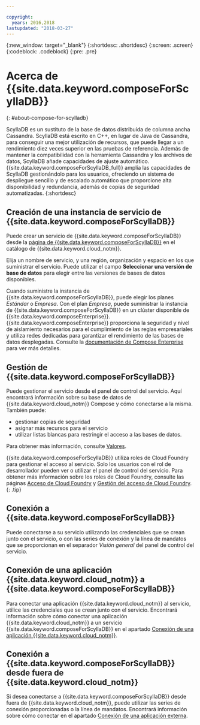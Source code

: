 ```yaml
---

copyright:
  years: 2016,2018
lastupdated: "2018-03-27"
---
```


{:new_window: target="_blank"}
{:shortdesc: .shortdesc}
{:screen: .screen}
{:codeblock: .codeblock}
{:pre: .pre}

# Acerca de {{site.data.keyword.composeForScyllaDB}}
{: #about-compose-for-scylladb}

ScyllaDB es un sustituto de la base de datos distribuida de columna ancha Cassandra. ScyllaDB está escrito en C++, en lugar de Java de Cassandra, para conseguir una mejor utilización de recursos, que puede llegar a un rendimiento diez veces superior en las pruebas de referencia. Además de mantener la compatibilidad con la herramienta Cassandra y los archivos de datos, ScyllaDB añade capacidades de ajuste automático. {{site.data.keyword.composeForScyllaDB_full}} amplía las capacidades de ScyllaDB gestionándolo para los usuarios, ofreciendo un sistema de despliegue sencillo y de escalado automático que proporcione alta disponibilidad y redundancia, además de copias de seguridad automatizadas.
{:shortdesc}

## Creación de una instancia de servicio de {{site.data.keyword.composeForScyllaDB}}

Puede crear un servicio de {{site.data.keyword.composeForScyllaDB}} desde la [página de {{site.data.keyword.composeForScyllaDB}}](https://console.{DomainName}/catalog/services/compose-for-scylladb/) en el catálogo de {{site.data.keyword.cloud_notm}}.

Elija un nombre de servicio, y una región, organización y espacio en los que suministrar el servicio. Puede utilizar el campo **Seleccionar una versión de base de datos** para elegir entre las versiones de bases de datos disponibles.

Cuando suministre la instancia de {{site.data.keyword.composeForScyllaDB}}, puede elegir los planes *Estándar* o *Empresa*. Con el plan *Empresa*, puede suministrar la instancia de {{site.data.keyword.composeForScyllaDB}} en un clúster disponible de {{site.data.keyword.composeEnterprise}}. {{site.data.keyword.composeEnterprise}} proporciona la seguridad y nivel de aislamiento necesarios para el cumplimiento de las reglas empresariales y utiliza redes dedicadas para garantizar el rendimiento de las bases de datos desplegadas. Consulte la [documentación de Compose Enterprise](../ComposeEnterprise/index.html) para ver más detalles.

## Gestión de {{site.data.keyword.composeForScyllaDB}}

Puede gestionar el servicio desde el panel de control del servicio. Aquí encontrará información sobre su base de datos de {{site.data.keyword.cloud_notm}} Compose y cómo conectarse a la misma. También puede:

- gestionar copias de seguridad
- asignar más recursos para el servicio 
- utilizar listas blancas para restringir el acceso a las bases de datos. 

Para obtener más información, consulte [Valores](./dashboard-settings.html).

{{site.data.keyword.composeForScyllaDB}} utiliza roles de Cloud Foundry para gestionar el acceso al servicio. Solo los usuarios con el rol de desarrollador pueden ver o utilizar el panel de control del servicio. Para obtener más información sobre los roles de Cloud Foundry, consulte las páginas [Acceso de Cloud Foundry](https://console.bluemix.net/docs/iam/cfaccess.html#cfaccess) y [Gestión del acceso de Cloud Foundry](https://console.bluemix.net/docs/iam/mngcf.html#mngcf).
{: .tip}

## Conexión a {{site.data.keyword.composeForScyllaDB}}

Puede conectarse a su servicio utilizando las credenciales que se crean junto con el servicio, o con las series de conexión y la línea de mandatos que se proporcionan en el separador *Visión general* del panel de control del servicio.

## Conexión de una aplicación {{site.data.keyword.cloud_notm}} a {{site.data.keyword.composeForScyllaDB}}

Para conectar una aplicación {{site.data.keyword.cloud_notm}} al servicio, utilice las credenciales que se crean junto con el servicio. Encontrará información sobre cómo conectar una aplicación {{site.data.keyword.cloud_notm}} a un servicio {{site.data.keyword.composeForScyllaDB}} en el apartado [Conexión de una aplicación {{site.data.keyword.cloud_notm}}](./connecting-bluemix-app.html).

## Conexión a {{site.data.keyword.composeForScyllaDB}} desde fuera de {{site.data.keyword.cloud_notm}}

Si desea conectarse a {{site.data.keyword.composeForScyllaDB}} desde fuera de {{site.data.keyword.cloud_notm}}, puede utilizar las series de conexión proporcionadas o la línea de mandatos. Encontrará información sobre cómo conectar en el apartado [Conexión de una aplicación externa](./connecting-external.html).
